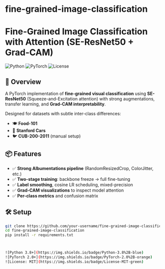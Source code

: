 # fine-grained-image-classification
# Fine-Grained Image Classification with Attention (SE-ResNet50 + Grad-CAM)

![Python](https://img.shields.io/badge/Python-3.8%2B-blue)
![PyTorch](https://img.shields.io/badge/PyTorch-2.0%2B-orange)
![License](https://img.shields.io/badge/License-MIT-green)

## 🚀 Overview
A PyTorch implementation of **fine-grained visual classification** using **SE-ResNet50** (Squeeze-and-Excitation attention) with strong augmentations, transfer learning, and **Grad-CAM interpretability**.

Designed for datasets with subtle inter-class differences:
- 🍽️ **Food-101**
- 🚗 **Stanford Cars**
- 🐦 **CUB-200-2011** (manual setup)

## 📦 Features
- ✅ **Strong Albumentations pipeline** (RandomResizedCrop, ColorJitter, etc.)
- ✅ **Two-stage training**: backbone freeze → full fine-tuning
- ✅ **Label smoothing**, cosine LR scheduling, mixed-precision
- ✅ **Grad-CAM visualizations** to inspect model attention
- ✅ **Per-class metrics** and confusion matrix

## 🛠️ Setup
```bash
git clone https://github.com/your-username/fine-grained-image-classification.git
cd fine-grained-image-classification
pip install -r requirements.txt



![Python 3.8+](https://img.shields.io/badge/Python-3.8%2B-blue)
![PyTorch 2.0+](https://img.shields.io/badge/PyTorch-2.0%2B-orange)
![License: MIT](https://img.shields.io/badge/License-MIT-green)
